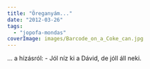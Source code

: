 ```yaml
---
title: "Öreganyám..."
date: "2012-03-26"
tags: 
  - "jopofa-mondas"
coverImage: images/Barcode_on_a_Coke_can.jpg
---
```


... a hízásról: - Jól níz ki a Dávid, de jóll áll neki.
